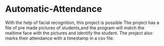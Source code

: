 # Automatic-Attendance
With the help of facial recognition, this project is possible
The project has a file of pre made pictures of students,and the program will match the realtime face with the pictures and identify the student.
The project also marks their attendance with a timestamp in a csv file.
